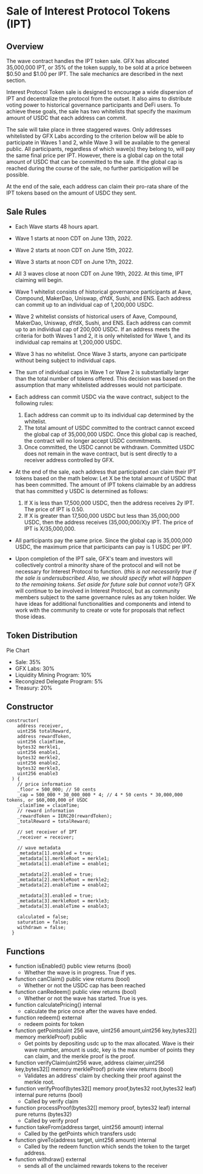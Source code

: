 # Sale of Interest Protocol Tokens (IPT)

## Overview

The wave contract handles the IPT token sale. GFX has allocated 35,000,000 IPT, or 35% of the token supply, to be sold at a price between $0.50 and $1.00 per IPT. The sale mechanics are described in the next section.

Interest Protocol Token sale is designed to encourage a wide dispersion of IPT and decentralize the protocol from the outset. It also aims to distribute voting power to historical governance participants and DeFi users. To achieve these goals, the sale has two whitelists that specify the maximum amount of USDC that each address can commit.

The sale will take place in three staggered waves. Only addresses whitelisted by GFX Labs according to the criterion below will be able to participate in Waves 1 and 2, while Wave 3 will be available to the general public. All participants, regardless of which wave(s) they belong to, will pay the same final price per IPT. However, there is a global cap on the total amount of USDC that can be committed to the sale. If the global cap is reached during the course of the sale, no further participation will be possible.

At the end of the sale, each address can claim their pro-rata share of the IPT tokens based on the amount of USDC they sent.

## Sale Rules

- Each Wave starts 48 hours apart. 
- Wave 1 starts at noon CDT on June 13th, 2022. 
- Wave 2 starts at noon CDT on June 15th, 2022.
- Wave 3 starts at noon CDT on June 17th, 2022.
- All 3 waves close at noon CDT on June 19th, 2022. At this time, IPT claiming will begin.

- Wave 1 whitelist consists of historical governance participants at Aave, Compound, MakerDao, Uniswap, dYdX, Sushi, and ENS. Each address can commit up to an individual cap of 1,200,000 USDC.

- Wave 2 whitelist consists of historical users of Aave, Compound, MakerDao, Uniswap, dYdX, Sushi, and ENS. Each address can commit up to an individual cap of 200,000 USDC. If an address meets the criteria for both Waves 1 and 2, it is only whitelisted for Wave 1, and its individual cap remains at 1,200,000 USDC.

- Wave 3 has no whitelist. Once Wave 3 starts, anyone can participate without being subject to individual caps.

- The sum of individual caps in Wave 1 or Wave 2 is substantially larger than the total number of tokens offered. This decision was based on the assumption that many whitelisted addresses would not participate. 

- Each address can commit USDC via the wave contract, subject to the following rules:
    1. Each address can commit up to its individual cap determined by the whitelist.
    2. The total amount of USDC committed to the contract cannot exceed the global cap of 35,000,000 USDC. Once this global cap is reached, the contract will no longer accept USDC commitments.
    3. Once committed, the USDC cannot be withdrawn. Committed USDC does not remain in the wave contract, but is sent directly to a receiver address controlled by GFX.

- At the end of the sale, each address that participated can claim their IPT tokens based on the math below:
Let X be the total amount of USDC that has been committed. The amount of IPT tokens claimable by an address that has committed y USDC is determined as follows:
    1. If X is less than 17,500,000 USDC, then the address receives 2y IPT. The price of IPT is 0.50.
    2. If X is greater than 17,500,000 USDC but less than 35,000,000 USDC, then the address receives (35,000,000/X)y IPT. The price of IPT is X/35,000,000.

- All participants pay the same price. Since the global cap is 35,000,000 USDC, the maximum price that participants can pay is 1 USDC per IPT.

- Upon completion of the IPT sale, GFX's team and investors will collectively control a minority share of the protocol and will not be necessary for Interest Protocol to function. (*this is not necessarily true if the sale is undersubscribed. Also, we should specify what will happen to the remaining tokens. Set aside for future sale but cannot vote?*) GFX will continue to be involved in Interest Protocol, but as community members subject to the same governance rules as any token holder. We have ideas for additional functionalities and components and intend to work with the community to create or vote for proposals that reflect those ideas.

## Token Distribution

Pie Chart

- Sale: 35%
- GFX Labs: 30%
- Liquidity Mining Program: 10%
- Recongized Delegate Program: 5%
- Treasury: 20%

## Constructor
```
constructor(
    address receiver,
    uint256 totalReward,
    address rewardToken,
    uint256 claimTime,
    bytes32 merkle1,
    uint256 enable1,
    bytes32 merkle2,
    uint256 enable2,
    bytes32 merkle3,
    uint256 enable3
  ) {
    // price information
    _floor = 500_000; // 50 cents
    _cap = 500_000 * 30_000_000 * 4; // 4 * 50 cents * 30,000,000 tokens, or $60,000,000 of USDC
    _claimTime = claimTime;
    // reward information
    _rewardToken = IERC20(rewardToken);
    _totalReward = totalReward;

    // set receiver of IPT
    _receiver = receiver;

    // wave metadata
    _metadata[1].enabled = true;
    _metadata[1].merkleRoot = merkle1;
    _metadata[1].enableTime = enable1;

    _metadata[2].enabled = true;
    _metadata[2].merkleRoot = merkle2;
    _metadata[2].enableTime = enable2;

    _metadata[3].enabled = true;
    _metadata[3].merkleRoot = merkle3;
    _metadata[3].enableTime = enable3;

    calculated = false;
    saturation = false;
    withdrawn = false;
  }
```

## Functions
* function isEnabled() public view returns (bool)
    * Whether the wave is in progress. True if yes.
* function canClaim() public view returns (bool)
    * Whether or not the USDC cap has been reached
* function canRedeem() public view returns (bool)
    * Whether or not the wave has started. True is yes. 
* function calculatePricing() internal
    * calculate the price once after the waves have ended.
* function redeem() external
    * redeem points for token
* function getPoints(uint 256 wave, uint256 amount,uint256 key,bytes32[] memory merkleProof) public
    * Get points by depositing usdc up to the max allocated. Wave is their wave number, amount is usdc, key is the max number of points they can claim, and the merkle proof is the proof.  
* function verifyClaim(uint256 wave, address claimer,uint256 key,bytes32[] memory merkleProof) private view returns (bool) 
    * Validates an address' claim by checking their proof against the merkle root. 
* function verifyProof(bytes32[] memory proof,bytes32 root,bytes32 leaf) internal pure returns (bool)
    * Called by verify claim
* function processProof(bytes32[] memory proof, bytes32 leaf) internal pure returns (bytes32)
    * Called by verify proof
* function takeFrom(address target, uint256 amount) internal
    * Called by the getPoints which transfers usdc
* function giveTo(address target, uint256 amount) internal
    * Called by the redeem function which sends the token to the target address.
* function withdraw() external
    * sends all of the unclaimed rewards tokens to the receiver
